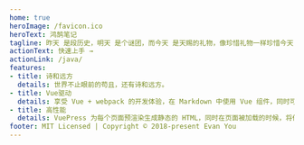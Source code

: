 ```yaml
---
home: true
heroImage: /favicon.ico
heroText: 鸿鹄笔记
tagline: 昨天 是段历史，明天 是个谜团，而今天 是天赐的礼物，像珍惜礼物一样珍惜今天
actionText: 快速上手 →
actionLink: /java/
features:
- title: 诗和远方
  details: 世界不止眼前的苟且，还有诗和远方。
- title: Vue驱动
  details: 享受 Vue + webpack 的开发体验，在 Markdown 中使用 Vue 组件，同时可以使用 Vue 来开发自定义主题。
- title: 高性能
  details: VuePress 为每个页面预渲染生成静态的 HTML，同时在页面被加载的时候，将作为 SPA 运行。
footer: MIT Licensed | Copyright © 2018-present Evan You
---
```


